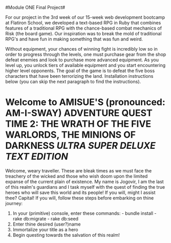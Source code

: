 #Module ONE Final Project#

For our project in the 3rd week of our 15-week web development bootcamp at Flatiron School, we developed a text-based RPG in Ruby that combines features of a traditional RPG with the chance-based combat mechanics of Risk (the board game). Our inspiration was to break the mold of traditional RPG's and have fun in making something that was fun and weird.

Without equipment, your chances of winning fight is incredibly low so in order to progress through the levels, one must purchase gear from the shop defeat enemies and look to purchase more advanced equipment. As you level up, you unlock tiers of available equipment and you start encountering higher level opponents. The goal of the game is to defeat the five boss characters that have been terrorizing the land. Installation instructions below (you can skip the next paragraph to find the instructions).

# Welcome to AMISUE'S (pronounced: AM-I-SWAY) ADVENTURE QUEST TIME 2: THE WRATH OF THE FIVE WARLORDS, THE MINIONS OF DARKNESS *ULTRA SUPER DELUXE TEXT EDITION* #

Welcome, weary traveller. These are bleak times as we must face the treachery of the wicked and  those who wish doom upon the limited expanse of the current plain of existence. My name is Jogovir, I am the last of this realm's guardians and I task myself with the quest of finding the true heroes who will save this world and its people! If you will, might I assist thee? Capital! If you will, follow these steps before embarking on thine journey:

  1. In your (primitive) console, enter these commands:
    - bundle install
    - rake db:migrate
    - rake db:seed
  2. Enter thine desired (user?)name
  3. Immortalize your title as a hero
  4. Begin questing towards the salvation of this realm!
